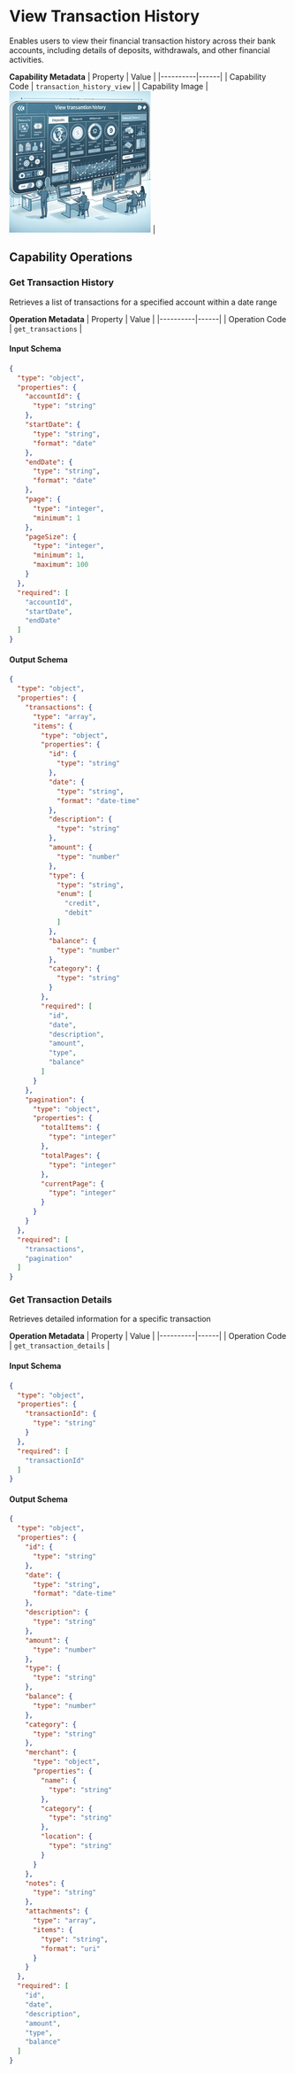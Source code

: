 # View Transaction History
Enables users to view their financial transaction history across their bank accounts, including details of deposits, withdrawals, and other financial activities.

**Capability Metadata**
| Property | Value |
|----------|------|
| Capability Code | `transaction_history_view` |
| Capability Image | ![View Transaction History Capability Small Image](./images/transaction_history_view_small.png) |

## Capability Operations

<a name="get_transactions"></a>
### Get Transaction History
Retrieves a list of transactions for a specified account within a date range

**Operation Metadata**
| Property | Value |
|----------|------|
| Operation Code | `get_transactions` |

#### Input Schema
```json Get Transaction History operation input schema
{
  "type": "object",
  "properties": {
    "accountId": {
      "type": "string"
    },
    "startDate": {
      "type": "string",
      "format": "date"
    },
    "endDate": {
      "type": "string",
      "format": "date"
    },
    "page": {
      "type": "integer",
      "minimum": 1
    },
    "pageSize": {
      "type": "integer",
      "minimum": 1,
      "maximum": 100
    }
  },
  "required": [
    "accountId",
    "startDate",
    "endDate"
  ]
}
```

#### Output Schema
```json Get Transaction History operation output schema
{
  "type": "object",
  "properties": {
    "transactions": {
      "type": "array",
      "items": {
        "type": "object",
        "properties": {
          "id": {
            "type": "string"
          },
          "date": {
            "type": "string",
            "format": "date-time"
          },
          "description": {
            "type": "string"
          },
          "amount": {
            "type": "number"
          },
          "type": {
            "type": "string",
            "enum": [
              "credit",
              "debit"
            ]
          },
          "balance": {
            "type": "number"
          },
          "category": {
            "type": "string"
          }
        },
        "required": [
          "id",
          "date",
          "description",
          "amount",
          "type",
          "balance"
        ]
      }
    },
    "pagination": {
      "type": "object",
      "properties": {
        "totalItems": {
          "type": "integer"
        },
        "totalPages": {
          "type": "integer"
        },
        "currentPage": {
          "type": "integer"
        }
      }
    }
  },
  "required": [
    "transactions",
    "pagination"
  ]
}
```
<a name="get_transaction_details"></a>
### Get Transaction Details
Retrieves detailed information for a specific transaction

**Operation Metadata**
| Property | Value |
|----------|------|
| Operation Code | `get_transaction_details` |

#### Input Schema
```json Get Transaction Details operation input schema
{
  "type": "object",
  "properties": {
    "transactionId": {
      "type": "string"
    }
  },
  "required": [
    "transactionId"
  ]
}
```

#### Output Schema
```json Get Transaction Details operation output schema
{
  "type": "object",
  "properties": {
    "id": {
      "type": "string"
    },
    "date": {
      "type": "string",
      "format": "date-time"
    },
    "description": {
      "type": "string"
    },
    "amount": {
      "type": "number"
    },
    "type": {
      "type": "string"
    },
    "balance": {
      "type": "number"
    },
    "category": {
      "type": "string"
    },
    "merchant": {
      "type": "object",
      "properties": {
        "name": {
          "type": "string"
        },
        "category": {
          "type": "string"
        },
        "location": {
          "type": "string"
        }
      }
    },
    "notes": {
      "type": "string"
    },
    "attachments": {
      "type": "array",
      "items": {
        "type": "string",
        "format": "uri"
      }
    }
  },
  "required": [
    "id",
    "date",
    "description",
    "amount",
    "type",
    "balance"
  ]
}
```
